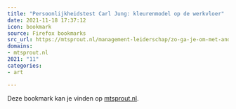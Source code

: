 ```yaml
---
title: "Persoonlijkheidstest Carl Jung: kleurenmodel op de werkvloer"
date: 2021-11-18 17:37:12
icon: bookmark
source: Firefox bookmarks
src_url: https://mtsprout.nl/management-leiderschap/zo-ga-je-om-met-andere-kleuren-op-je-werk
domains:
- mtsprout.nl
2021: "11"
categories:
- art

---
```

Deze bookmark kan je vinden op [mtsprout.nl](https://mtsprout.nl/management-leiderschap/zo-ga-je-om-met-andere-kleuren-op-je-werk).
